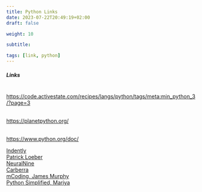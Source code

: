 ```yaml
---
title: Python Links
date: 2023-07-22T20:49:19+02:00
draft: false

weight: 10

subtitle: 

tags: [link, python]
---
```


##### Links

[]() <br>
https://code.activestate.com/recipes/langs/python/tags/meta:min_python_3/?page=3

[]() <br>
https://planetpython.org/

[]() <br>
https://www.python.org/doc/ <br>



[Indently](https://www.youtube.com/@Indently) <br>
[Patrick Loeber](https://www.youtube.com/@patloeber/videos) <br>
[NeuralNine](https://www.youtube.com/@NeuralNine) <br>
[Carberra](https://www.youtube.com/@Carberra) <br>
[mCoding, James Murphy](https://www.youtube.com/@mCoding) <br>
[Python Simplified, Mariya](https://www.youtube.com/@PythonSimplified) <br>





<!--
[]() <br>
[]() min <br>
-->